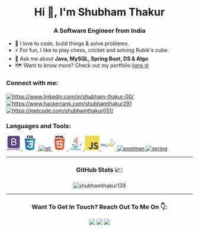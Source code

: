 <h1 align="center">Hi 👋, I'm Shubham Thakur</h1>
<h3 align="center">A Software Engineer from India</h3>

-   🌱 I love to code, build things & solve problems. <br/>
-   ⚡ For fun, I like to play chess, cricket and solving Rubik's cube. <br/>
-   💬 Ask me about **Java, MySQL, Spring Boot, DS & Algo**
-   🗺️ Want to know more? Check out my portfolio <a target="_blank" href="https://shubham-thakur.netlify.app/">here 🌐</a> <br/>

<h3 align="left">Connect with me:</h3>
<p align="left">
<a href="https://linkedin.com/in/https://www.linkedin.com/in/shubham-thakur-00/" target="blank"><img align="center" src="https://raw.githubusercontent.com/rahuldkjain/github-profile-readme-generator/master/src/images/icons/Social/linked-in-alt.svg" alt="https://www.linkedin.com/in/shubham-thakur-00/" height="30" width="40" /></a>
<a href="https://www.hackerrank.com/https://www.hackerrank.com/shubhamthakur291" target="blank"><img align="center" src="https://raw.githubusercontent.com/rahuldkjain/github-profile-readme-generator/master/src/images/icons/Social/hackerrank.svg" alt="https://www.hackerrank.com/shubhamthakur291" height="30" width="40" /></a>
<a href="https://www.leetcode.com/https://leetcode.com/shubhamthakur051/" target="blank"><img align="center" src="https://raw.githubusercontent.com/rahuldkjain/github-profile-readme-generator/master/src/images/icons/Social/leet-code.svg" alt="https://leetcode.com/shubhamthakur051/" height="30" width="40" /></a>
</p>

<h3 align="left">Languages and Tools:</h3>
<p align="left"> <a href="https://getbootstrap.com" target="_blank" rel="noreferrer"> <img src="https://raw.githubusercontent.com/devicons/devicon/master/icons/bootstrap/bootstrap-plain-wordmark.svg" alt="bootstrap" width="40" height="40"/> </a> <a href="https://www.w3schools.com/css/" target="_blank" rel="noreferrer"> <img src="https://raw.githubusercontent.com/devicons/devicon/master/icons/css3/css3-original-wordmark.svg" alt="css3" width="40" height="40"/> </a> <a href="https://git-scm.com/" target="_blank" rel="noreferrer"> <img src="https://www.vectorlogo.zone/logos/git-scm/git-scm-icon.svg" alt="git" width="40" height="40"/> </a> <a href="https://www.w3.org/html/" target="_blank" rel="noreferrer"> <img src="https://raw.githubusercontent.com/devicons/devicon/master/icons/html5/html5-original-wordmark.svg" alt="html5" width="40" height="40"/> </a> <a href="https://www.java.com" target="_blank" rel="noreferrer"> <img src="https://raw.githubusercontent.com/devicons/devicon/master/icons/java/java-original.svg" alt="java" width="40" height="40"/> </a> <a href="https://developer.mozilla.org/en-US/docs/Web/JavaScript" target="_blank" rel="noreferrer"> <img src="https://raw.githubusercontent.com/devicons/devicon/master/icons/javascript/javascript-original.svg" alt="javascript" width="40" height="40"/> </a> <a href="https://www.mysql.com/" target="_blank" rel="noreferrer"> <img src="https://raw.githubusercontent.com/devicons/devicon/master/icons/mysql/mysql-original-wordmark.svg" alt="mysql" width="40" height="40"/> </a> <a href="https://postman.com" target="_blank" rel="noreferrer"> <img src="https://www.vectorlogo.zone/logos/getpostman/getpostman-icon.svg" alt="postman" width="40" height="40"/> </a> <a href="https://spring.io/" target="_blank" rel="noreferrer"> <img src="https://www.vectorlogo.zone/logos/springio/springio-icon.svg" alt="spring" width="40" height="40"/> </a> </p>

---

<h3 align="center"> GitHub Stats 📈:</h3>
<p align="center"><img align="center" src="https://github-readme-streak-stats.herokuapp.com/?user=shubhamthakur139&theme=react&hide_border=true&bg_color=0D1117" alt="shubhamthakur139" /></p>


---
 
  <h3 align="center">Want To Get In Touch? Reach Out To Me On 👇:</h3>
  
  <p align="center">
    <a href="mailto:shubhamthakur2920@gmail.com"><img src="https://img.shields.io/badge/-GMAIL-D14836?style=for-the-badge&logo=gmail&logoColor=white"></a> 
    <a href="https://www.linkedin.com/in/shubham-thakur-00/"><img src="https://img.shields.io/badge/-LINKEDIN-0077B5?style=for-the-badge&logo=linkedin&logoColor=white"></a>
    <a href="https://twitter.com/its_Shibuu"><img src="https://img.shields.io/badge/-Twitter-1DA1F2?style=for-the-badge&logo=Twitter&logoColor=white"></a>
  
</p>
